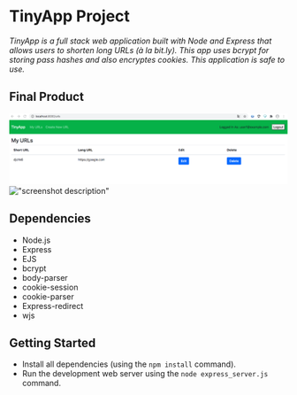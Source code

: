 # TinyApp Project

*TinyApp is a full stack web application built with Node and Express that allows users to shorten long URLs (à la bit.ly). This app uses bcrypt for storing pass hashes and also encryptes cookies. This application is safe to use.*

## Final Product

!["screenshot of URLs Page"](https://github.com/MargaritaSt/tinyapp/blob/master/docs/urls-page.png?raw=true)
!["screenshot description"](#)

## Dependencies

- Node.js
- Express
- EJS
- bcrypt
- body-parser
- cookie-session
- cookie-parser
- Express-redirect
- wjs


## Getting Started

- Install all dependencies (using the `npm install` command).
- Run the development web server using the `node express_server.js` command.
